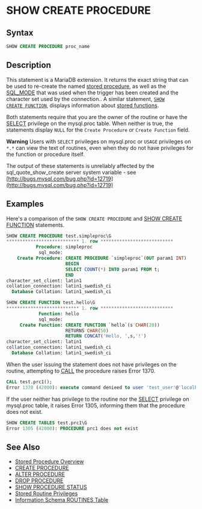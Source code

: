 # SHOW CREATE PROCEDURE

## Syntax

```sql
SHOW CREATE PROCEDURE proc_name
```

## Description

This statement is a MariaDB extension. It returns the exact string that
can be used to re-create the named [stored procedure](/programming-customizing-mariadb/stored-routines/stored-procedures/), as well as the [SQL_MODE](/mariadb-administration/variables-and-modes/sql-mode/) that was used when the trigger has been created and the character set used by the connection.. A similar
statement, <code class="highlight fixed" style="white-space:pre-wrap">[SHOW CREATE FUNCTION](/sql-statements-structure/sql-statements/administrative-sql-statements/show/show-create-function/)</code>,
displays information about [stored functions](/programming-customizing-mariadb/stored-routines/stored-functions/).

Both statements require that you are the owner of the routine or have the [SELECT](/sql-statements-structure/sql-statements/account-management-sql-commands/grant/) privilege on the <a undefined>mysql.proc</a> table.  When neither is true, the statements display `NULL` for the `Create Procedure` or `Create Function` field.

<strong>Warning</strong> Users with `SELECT` privileges on <a undefined>mysql.proc</a> or `USAGE` privileges on `*.*` can view the text of routines, even when they do not have privileges for the function or procedure itself.

The output of these statements is unreliably affected by the <a undefined>sql_quote_show_create</a> server system variable - see [http://bugs.mysql.com/bug.php?id=12719](http://bugs.mysql.com/bug.php?id=12719)

## Examples

Here's a comparison of the `SHOW CREATE PROCEDURE` and [SHOW CREATE FUNCTION](/sql-statements-structure/sql-statements/administrative-sql-statements/show/show-create-function/) statements.

```sql
SHOW CREATE PROCEDURE test.simpleproc\G
*************************** 1. row ***************************
           Procedure: simpleproc
            sql_mode: 
    Create Procedure: CREATE PROCEDURE `simpleproc`(OUT param1 INT)
                      BEGIN
                      SELECT COUNT(*) INTO param1 FROM t;
                      END
character_set_client: latin1
collation_connection: latin1_swedish_ci
  Database Collation: latin1_swedish_ci

SHOW CREATE FUNCTION test.hello\G
*************************** 1. row ***************************
            Function: hello
            sql_mode:
     Create Function: CREATE FUNCTION `hello`(s CHAR(20))
                      RETURNS CHAR(50)
                      RETURN CONCAT('Hello, ',s,'!')
character_set_client: latin1
collation_connection: latin1_swedish_ci
  Database Collation: latin1_swedish_ci
```

When the user issuing the statement does not have privileges on the routine, attempting to [CALL](/sql-statements-structure/sql-statements/stored-routine-statements/call/) the procedure raises Error 1370.

```sql
CALL test.prc1();
Error 1370 (42000): execute command denieed to user 'test_user'@'localhost' for routine 'test'.'prc1'
```

If the user neither has privilege to the routine nor the [SELECT](/sql-statements-structure/sql-statements/account-management-sql-commands/grant/) privilege on <a undefined>mysql.proc</a> table, it raises Error 1305, informing them that the procedure does not exist.

```sql
SHOW CREATE TABLES test.prc1\G
Error 1305 (42000): PROCEDURE prc1 does not exist
```

## See Also

- [Stored Procedure Overview](/programming-customizing-mariadb/stored-routines/stored-procedures/stored-procedure-overview/)
- [CREATE PROCEDURE](/programming-customizing-mariadb/stored-routines/stored-procedures/create-procedure/)
- [ALTER PROCEDURE](/programming-customizing-mariadb/stored-routines/stored-procedures/alter-procedure/)
- [DROP PROCEDURE](/programming-customizing-mariadb/stored-routines/stored-procedures/drop-procedure/)
- [SHOW PROCEDURE STATUS](/sql-statements-structure/sql-statements/administrative-sql-statements/show/show-procedure-status/)
- [Stored Routine Privileges](/programming-customizing-mariadb/stored-routines/stored-functions/stored-routine-privileges/)
- [Information Schema ROUTINES Table](/sql-statements-structure/sql-statements/administrative-sql-statements/system-tables/information-schema/information-schema-tables/information-schema-routines-table/)